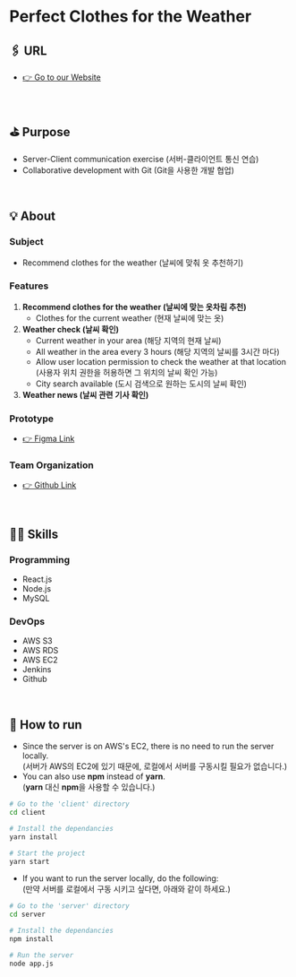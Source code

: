 # Perfect Clothes for the Weather

## 🖇 URL
- [👉 Go to our Website](http://weatherwear.tk/)
<br>

## ⛳️ Purpose
- Server-Client communication exercise (서버-클라이언트 통신 연습)
- Collaborative development with Git (Git을 사용한 개발 협업)
<br>

## 💡 About
### Subject
- Recommend clothes for the weather (날씨에 맞춰 옷 추천하기)

### Features
1. **Recommend clothes for the weather (날씨에 맞는 옷차림 추천)**
    - Clothes for the current weather (현재 날씨에 맞는 옷)
2. **Weather check (날씨 확인)**
    - Current weather in your area (해당 지역의 현재 날씨)
    - All weather in the area every 3 hours (해당 지역의 날씨를 3시간 마다)
    - Allow user location permission to check the weather at that location (사용자 위치 권한을 허용하면 그 위치의 날씨 확인 가능)
    - City search available (도시 검색으로 원하는 도시의 날씨 확인)
3. **Weather news (날씨 관련 기사 확인)**

### Prototype
- [👉 Figma Link](https://www.figma.com/proto/naG6gaAEaDOcrGQS4Dfboq/Perfect_Clothes_for_the_weather?embed_host=notion&kind=&node-id=4%3A2&scaling=min-zoom)

### Team Organization
- [👉 Github Link](https://github.com/perfect-clothes)
<br>

## 🧑‍💻 Skills
### Programming
- React.js
- Node.js
- MySQL

### DevOps
- AWS S3
- AWS RDS
- AWS EC2
- Jenkins
- Github
<br>

## 🚗 How to run
- Since the server is on AWS's EC2, there is no need to run the server locally.<br>
(서버가 AWS의 EC2에 있기 때문에, 로컬에서 서버를 구동시킬 필요가 없습니다.)
- You can also use **npm** instead of **yarn**.<br>
(**yarn** 대신 **npm**을 사용할 수 있습니다.)
```bash
# Go to the 'client' directory
cd client

# Install the dependancies
yarn install

# Start the project
yarn start
```
- If you want to run the server locally, do the following:<br>
(만약 서버를 로컬에서 구동 시키고 싶다면, 아래와 같이 하세요.)
```bash
# Go to the 'server' directory
cd server

# Install the dependancies
npm install

# Run the server
node app.js
```